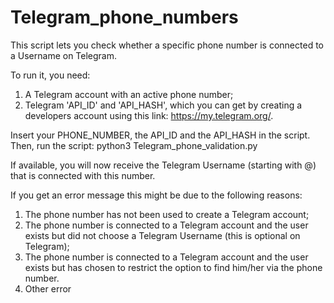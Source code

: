 # Telegram_phone_numbers

This script lets you check whether a specific phone number is connected to a Username on Telegram.

To run it, you need:
1. A Telegram account with an active phone number;
2. Telegram 'API_ID' and 'API_HASH', which you can get by creating a developers account using this link: https://my.telegram.org/.

Insert your PHONE_NUMBER, the API_ID and the API_HASH in the script.
Then, run the script: python3 Telegram_phone_validation.py

If available, you will now receive the Telegram Username (starting with @) that is connected with this number.

If you get an error message this might be due to the following reasons:
1. The phone number has not been used to create a Telegram account;
2. The phone number is connected to a Telegram account and the user exists but did not choose a Telegram Username (this is optional on Telegram);
3. The phone number is connected to a Telegram account and the user exists but has chosen to restrict the option to find him/her via the phone number.
4. Other error

